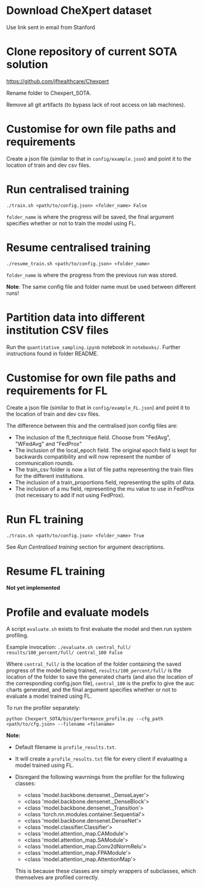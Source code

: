 # Download CheXpert dataset 
Use link sent in email from Stanford

# Clone repository of current SOTA solution
https://github.com/jfhealthcare/Chexpert

Rename folder to Chexpert_SOTA.

Remove all git artifacts (to bypass lack of root access on lab machines).

# Customise for own file paths and requirements
Create a json file (similar to that in ```config/example.json```) and point it to the location of train and dev csv files. 

# Run centralised training
```./train.sh <path/to/config.json> <folder_name> False```

```folder_name``` is where the progress will be saved, the final argument specifies whether or not to train the model using FL. 

# Resume centralised training
```./resume_train.sh <path/to/config.json> <folder_name>```

```folder_name``` is where the progress from the previous run was stored. 

**Note**: The same config file and folder name must be used between different runs!

# Partition data into different institution CSV files

Run the ```quantitative_sampling.ipynb``` notebook in ```notebooks/```. Further instructions found in folder README. 

# Customise for own file paths and requirements for FL
Create a json file (similar to that in ```config/example_FL.json```) and point it to the location of train and dev csv files.

The difference between this and the centralised json config files are: 

* The inclusion of the fl_technique field. Choose from "FedAvg", "WFedAvg" and "FedProx"
* The inclusion of the local_epoch field. The original epoch field is kept for backwards compatibility and will now represent the number of communication rounds.
* The train_csv folder is now a list of file paths representing the train files for the different institutions.
* The inclusion of a train_proportions field, representing the splits of data.
* The inclusion of a mu field, representing the mu value to use in FedProx (not necessary to add if not using FedProx).

# Run FL training
```./train.sh <path/to/config.json> <folder_name> True```

See *Run Centralised training* section for argument descriptions. 

# Resume FL training
**Not yet implemented**

# Profile and evaluate models

A script ```evaluate.sh``` exists to first evaluate the model and then run system profiling. 

Example invocation:
```./evaluate.sh central_full/ results/100_percent/full/ central_100 False``` 

Where ```central_full/``` is the location of the folder containing the saved progress of the model being trained, ```results/100_percent/full/``` is the location of the folder to save the generated charts (and also the location of the corresponding config.json file), ```central_100``` is the prefix to give the auc charts generated, and the final argument specifies whether or not to evaluate a model trained using FL. 

To run the profiler separately: 


```python Chexpert_SOTA/bin/performance_profile.py --cfg_path <path/to/cfg.json> --filename <filename>```

**Note:** 

- Default filename is ```profile_results.txt```.
- It will create a ```profile_results.txt``` file for every client if evaluating a model trained using FL.
- Disregard the following wavrnings from the profiler for the following classes:

    - <class 'model.backbone.densenet._DenseLayer'>
    - <class 'model.backbone.densenet._DenseBlock'>
    - <class 'model.backbone.densenet._Transition'>
    - <class 'torch.nn.modules.container.Sequential'>
    - <class 'model.backbone.densenet.DenseNet'>
    - <class 'model.classifier.Classifier'>
    - <class 'model.attention_map.CAModule'>
    - <class 'model.attention_map.SAModule'>
    - <class 'model.attention_map.Conv2dNormRelu'>
    - <class 'model.attention_map.FPAModule'>
    - <class 'model.attention_map.AttentionMap'>

    This is because these classes are simply wrappers of subclasses, which themselves are profiled correctly.